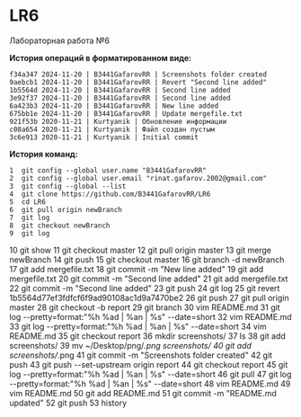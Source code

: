 # LR6
Лабораторная работа №6

**История операций в форматированном виде:**

    f34a347 2024-11-20 | B3441GafarovRR | Screenshots folder created
    9aebcb1 2024-11-20 | B3441GafarovRR | Revert "Second line added"
    1b5564d 2024-11-20 | B3441GafarovRR | Second line added
    3e92f37 2024-11-20 | B3441GafarovRR | Second line added
    6a423b3 2024-11-20 | B3441GafarovRR | New line added
    675bb1e 2024-11-20 | B3441GafarovRR | Update mergefile.txt
    921f53b 2020-11-21 | Kurtyanik | Обновление информации
    c08a654 2020-11-21 | Kurtyanik | Файл создан пустым
    3c6e913 2020-11-21 | Kurtyanik | Initial commit

**История команд:**

    1  git config --global user.name "B3441GafarovRR"
    2  git config --global user.email "rinat.gafarov.2002@gmail.com"
    3  git config --global --list
    4  git clone https://github.com/B3441GafarovRR/LR6
    5  cd LR6
    6  git pull origin newBranch
    7  git log
    8  git checkout newBranch
    9  git log
   10  git show
   11  git checkout master
   12  git pull origin master
   13  git merge newBranch
   14  git push
   15  git checkout master
   16  git branch -d newBranch
   17  git add mergefile.txt
   18  git commit -m "New line added"
   19  git add mergefile.txt
   20  git commit -m "Second line added"
   21  git add mergefile.txt
   22  git commit -m "Second line added"
   23  git push
   24  git log
   25  git revert 1b5564d77ef3fdfcf6f9ad90108ac1d9a7470be2
   26  git push
   27  git pull origin master
   28  git checkout -b report
   29  git branch
   30  vim README.md
   31  git log --pretty=format:"%h %ad | %an | %s" --date=short
   32  vim README.md
   33  git log --pretty=format:"%h %ad | %an | %s" --date=short
   34  vim README.md
   35  git checkout report
   36  mkdir screenshots/
   37  ls
   38  git add screenshots/
   39  mv ~/Desktop/png/*.png screenshots/
   40  git add screenshots/*.png
   41  git commit -m "Screenshots folder created"
   42  git push
   43  git push --set-upstream origin report
   44  git checkout report
   45  git log --pretty=format:"%h %ad | %an | %s" --date=short
   46  git pull
   47  git log --pretty=format:"%h %ad | %an | %s" --date=short
   48  vim README.md
   49  vim README.md
   50  git add README.md
   51  git commit -m "README.md updated"
   52  git push
   53  history
